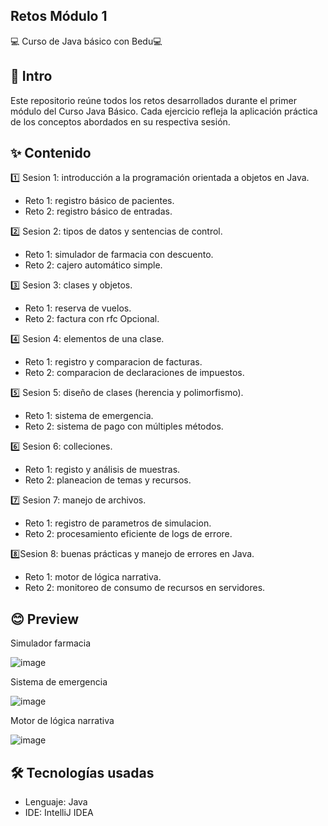 ## Retos Módulo 1 
💻 Curso de Java básico con Bedu💻

## 📌 Intro 
Este repositorio reúne todos los retos desarrollados durante el primer módulo del Curso Java Básico. Cada ejercicio refleja la aplicación práctica de los conceptos abordados en su respectiva sesión.

## ✨ Contenido
1️⃣ Sesion 1: introducción a la programación orientada a objetos en Java.
  - Reto 1: registro básico de pacientes.
  - Reto 2: registro básico de entradas.
    
2️⃣ Sesion 2: tipos de datos y sentencias de control.
  - Reto 1: simulador de farmacia con descuento.
  - Reto 2: cajero automático simple.
    
3️⃣ Sesion 3: clases y objetos.
  - Reto 1: reserva de vuelos.
  - Reto 2: factura con rfc Opcional.
    
4️⃣ Sesion 4: elementos de una clase.
  - Reto 1: registro y comparacion de facturas.
  - Reto 2: comparacion de declaraciones de impuestos.
    
5️⃣ Sesion 5: diseño de clases (herencia y polimorfismo).
  - Reto 1: sistema de emergencia.
  - Reto 2: sistema de pago con múltiples métodos.
    
6️⃣ Sesion 6: colleciones.
  - Reto 1: registo y análisis de muestras.
  - Reto 2: planeacion de temas y recursos.
    
7️⃣ Sesion 7: manejo de archivos.
  - Reto 1: registro de parametros de simulacion.
  - Reto 2: procesamiento eficiente de logs de errore.
    
8️⃣Sesion 8: buenas prácticas y manejo de errores en Java.
  - Reto 1: motor de lógica narrativa.
  - Reto 2: monitoreo de consumo de recursos en servidores.

##  😊 Preview 
Simulador farmacia

![image](https://github.com/user-attachments/assets/a684d457-5c19-4577-a374-68062866fb6f)

Sistema de emergencia

![image](https://github.com/user-attachments/assets/8bc3c08e-bbf0-4950-a96d-06fb31e9032f)

Motor de lógica narrativa 

![image](https://github.com/user-attachments/assets/9827a38c-df56-4dbc-a0b6-c73362d6f756)


## 🛠️ Tecnologías usadas
* Lenguaje: Java
* IDE: IntelliJ IDEA

